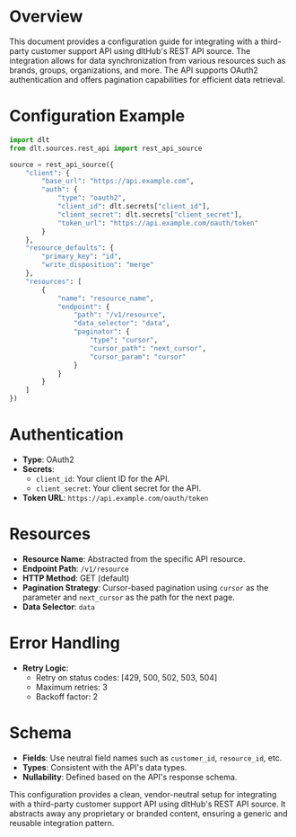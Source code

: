 # Overview

This document provides a configuration guide for integrating with a third-party customer support API using dltHub's REST API source. The integration allows for data synchronization from various resources such as brands, groups, organizations, and more. The API supports OAuth2 authentication and offers pagination capabilities for efficient data retrieval.

# Configuration Example

```python
import dlt
from dlt.sources.rest_api import rest_api_source

source = rest_api_source({
    "client": {
        "base_url": "https://api.example.com",
        "auth": {
            "type": "oauth2",
            "client_id": dlt.secrets["client_id"],
            "client_secret": dlt.secrets["client_secret"],
            "token_url": "https://api.example.com/oauth/token"
        }
    },
    "resource_defaults": {
        "primary_key": "id",
        "write_disposition": "merge"
    },
    "resources": [
        {
            "name": "resource_name",
            "endpoint": {
                "path": "/v1/resource",
                "data_selector": "data",
                "paginator": {
                    "type": "cursor",
                    "cursor_path": "next_cursor",
                    "cursor_param": "cursor"
                }
            }
        }
    ]
})
```

# Authentication

- **Type**: OAuth2
- **Secrets**: 
  - `client_id`: Your client ID for the API.
  - `client_secret`: Your client secret for the API.
- **Token URL**: `https://api.example.com/oauth/token`

# Resources

- **Resource Name**: Abstracted from the specific API resource.
- **Endpoint Path**: `/v1/resource`
- **HTTP Method**: GET (default)
- **Pagination Strategy**: Cursor-based pagination using `cursor` as the parameter and `next_cursor` as the path for the next page.
- **Data Selector**: `data`

# Error Handling

- **Retry Logic**: 
  - Retry on status codes: [429, 500, 502, 503, 504]
  - Maximum retries: 3
  - Backoff factor: 2

# Schema

- **Fields**: Use neutral field names such as `customer_id`, `resource_id`, etc.
- **Types**: Consistent with the API's data types.
- **Nullability**: Defined based on the API's response schema.

This configuration provides a clean, vendor-neutral setup for integrating with a third-party customer support API using dltHub's REST API source. It abstracts away any proprietary or branded content, ensuring a generic and reusable integration pattern.